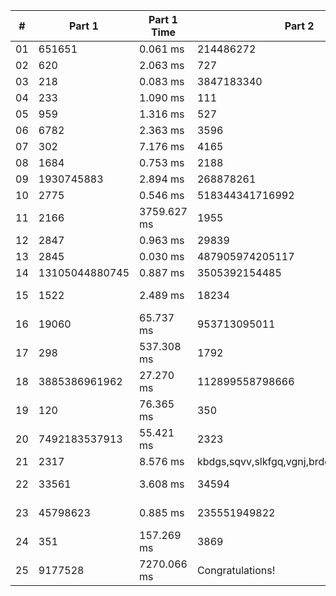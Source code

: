 <table>
<thead>
<tr><th>#  </th><th>Part 1        </th><th>Part 1 Time  </th><th>Part 2                                    </th><th>Part 2 Time   </th><th>Tests  </th><th>Tests Time   </th></tr>
</thead>
<tbody>
<tr><td>01 </td><td>651651        </td><td>0.061 ms     </td><td>214486272                                 </td><td>0.614 ms      </td><td>2      </td><td>0.716 ms     </td></tr>
<tr><td>02 </td><td>620           </td><td>2.063 ms     </td><td>727                                       </td><td>2.425 ms      </td><td>1003   </td><td>4.942 ms     </td></tr>
<tr><td>03 </td><td>218           </td><td>0.083 ms     </td><td>3847183340                                </td><td>0.341 ms      </td><td>2      </td><td>0.434 ms     </td></tr>
<tr><td>04 </td><td>233           </td><td>1.090 ms     </td><td>111                                       </td><td>1.989 ms      </td><td>300    </td><td>3.356 ms     </td></tr>
<tr><td>05 </td><td>959           </td><td>1.316 ms     </td><td>527                                       </td><td>6.797 ms      </td><td>2      </td><td>10.564 ms    </td></tr>
<tr><td>06 </td><td>6782          </td><td>2.363 ms     </td><td>3596                                      </td><td>2.418 ms      </td><td>466    </td><td>5.232 ms     </td></tr>
<tr><td>07 </td><td>302           </td><td>7.176 ms     </td><td>4165                                      </td><td>2.863 ms      </td><td>3      </td><td>11.042 ms    </td></tr>
<tr><td>08 </td><td>1684          </td><td>0.753 ms     </td><td>2188                                      </td><td>24.385 ms     </td><td>2      </td><td>24.436 ms    </td></tr>
<tr><td>09 </td><td>1930745883    </td><td>2.894 ms     </td><td>268878261                                 </td><td>246.966 ms    </td><td>2      </td><td>249.953 ms   </td></tr>
<tr><td>10 </td><td>2775          </td><td>0.546 ms     </td><td>518344341716992                           </td><td>1.036 ms      </td><td>3      </td><td>1.655 ms     </td></tr>
<tr><td>11 </td><td>2166          </td><td>3759.627 ms  </td><td>1955                                      </td><td>5742.581 ms   </td><td>2      </td><td>9243.684 ms  </td></tr>
<tr><td>12 </td><td>2847          </td><td>0.963 ms     </td><td>29839                                     </td><td>1.031 ms      </td><td>2      </td><td>1.602 ms     </td></tr>
<tr><td>13 </td><td>2845          </td><td>0.030 ms     </td><td>487905974205117                           </td><td>0.036 ms      </td><td>7      </td><td>0.089 ms     </td></tr>
<tr><td>14 </td><td>13105044880745</td><td>0.887 ms     </td><td>3505392154485                             </td><td>92.713 ms     </td><td>3      </td><td>90.682 ms    </td></tr>
<tr><td>15 </td><td>1522          </td><td>2.489 ms     </td><td>18234                                     </td><td>43469.045 ms  </td><td>8      </td><td>961705.694 ms</td></tr>
<tr><td>16 </td><td>19060         </td><td>65.737 ms    </td><td>953713095011                              </td><td>560.596 ms    </td><td>3      </td><td>623.273 ms   </td></tr>
<tr><td>17 </td><td>298           </td><td>537.308 ms   </td><td>1792                                      </td><td>5934.681 ms   </td><td>2      </td><td>10099.089 ms </td></tr>
<tr><td>18 </td><td>3885386961962 </td><td>27.270 ms    </td><td>112899558798666                           </td><td>16.583 ms     </td><td>7      </td><td>38.203 ms    </td></tr>
<tr><td>19 </td><td>120           </td><td>76.365 ms    </td><td>350                                       </td><td>372.662 ms    </td><td>3      </td><td>481.844 ms   </td></tr>
<tr><td>20 </td><td>7492183537913 </td><td>55.421 ms    </td><td>2323                                      </td><td>78.218 ms     </td><td>2      </td><td>134.475 ms   </td></tr>
<tr><td>21 </td><td>2317          </td><td>8.576 ms     </td><td>kbdgs,sqvv,slkfgq,vgnj,brdd,tpd,csfmb,lrnz</td><td>1.362 ms      </td><td>2      </td><td>15.236 ms    </td></tr>
<tr><td>22 </td><td>33561         </td><td>3.608 ms     </td><td>34594                                     </td><td>13739.938 ms  </td><td>2      </td><td>13760.902 ms </td></tr>
<tr><td>23 </td><td>45798623      </td><td>0.885 ms     </td><td>235551949822                              </td><td>17709.944 ms  </td><td>2      </td><td>47483.648 ms </td></tr>
<tr><td>24 </td><td>351           </td><td>157.269 ms   </td><td>3869                                      </td><td>1084651.458 ms</td><td>2      </td><td>22745.162 ms </td></tr>
<tr><td>25 </td><td>9177528       </td><td>7270.066 ms  </td><td>Congratulations!                          </td><td>0.012 ms      </td><td>2      </td><td>8524.568 ms  </td></tr>
</tbody>
</table>